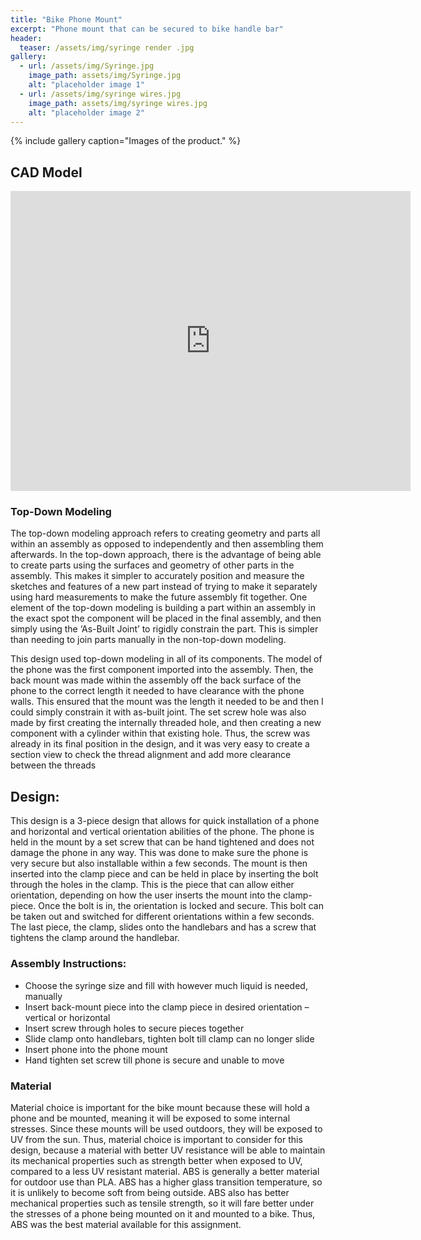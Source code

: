 ```yaml
---
title: "Bike Phone Mount"
excerpt: "Phone mount that can be secured to bike handle bar"
header:
  teaser: /assets/img/syringe render .jpg
gallery:
  - url: /assets/img/Syringe.jpg
    image_path: assets/img/Syringe.jpg
    alt: "placeholder image 1"
  - url: /assets/img/syringe wires.jpg
    image_path: assets/img/syringe wires.jpg
    alt: "placeholder image 2"
---
```

{% include gallery caption="Images of the product." %}

## CAD Model
<iframe src="https://vanderbilt643.autodesk360.com/shares/public/SH512d4QTec90decfa6e32f0ba7d00d4c775?mode=embed" width="640" height="480" allowfullscreen="true" webkitallowfullscreen="true" mozallowfullscreen="true"  frameborder="0"></iframe>

### Top-Down Modeling 
The top-down modeling approach refers to creating geometry and parts all within an assembly as opposed to independently and then assembling them afterwards. In the top-down approach, there is the advantage of being able to create parts using the surfaces and geometry of other parts in the assembly. This makes it simpler to accurately position and measure the sketches and features of a new part instead of trying to make it separately using hard measurements to make the future assembly fit together. One element of the top-down modeling is building a part within an assembly in the exact spot the component will be placed in the final assembly, and then simply using the ‘As-Built Joint’ to rigidly constrain the part. This is simpler than needing to join parts manually in the non-top-down modeling. 

This design used top-down modeling in all of its components. The model of the phone was the first component imported into the assembly. Then, the back mount was made within the assembly off the back surface of the phone to the correct length it needed to have clearance with the phone walls. This ensured that the mount was the length it needed to be and then I could simply constrain it with as-built joint. The set screw hole was also made by first creating the internally threaded hole, and then creating a new component with a cylinder within that existing hole. Thus, the screw was already in its final position in the design, and it was very easy to create a section view to check the thread alignment and add more clearance between the threads

## Design:
This design is a 3-piece design that allows for quick installation of a phone and horizontal and vertical orientation abilities of the phone. The phone is held in the mount by a set screw that can be hand tightened and does not damage the phone in any way. This was done to make sure the phone is very secure but also installable within a few seconds. The mount is then inserted into the clamp piece and can be held in place by inserting the bolt through the holes in the clamp. This is the piece that can allow either orientation, depending on how the user inserts the mount into the clamp-piece. Once the bolt is in, the orientation is locked and secure. This bolt can be taken out and switched for different orientations within a few seconds. The last piece, the clamp, slides onto the handlebars and has a screw that tightens the clamp around the handlebar. 

### Assembly Instructions:
* Choose the syringe size and fill with however much liquid is needed, manually
* Insert back-mount piece into the clamp piece in desired orientation – vertical or horizontal
* Insert screw through holes to secure pieces together 
* Slide clamp onto handlebars, tighten bolt till clamp can no longer slide
* Insert phone into the phone mount
* Hand tighten set screw till phone is secure and unable to move

### Material 
Material choice is important for the bike mount because these will hold a phone and be mounted, meaning it will be exposed to some internal stresses. Since these mounts will be used outdoors, they will be exposed to UV from the sun. Thus, material choice is important to consider for this design, because a material with better UV resistance will be able to maintain its mechanical properties such as strength better when exposed to UV, compared to a less UV resistant material. ABS is generally a better material for outdoor use than PLA. ABS has a higher glass transition temperature, so it is unlikely to become soft from being outside. ABS also has better mechanical properties such as tensile strength, so it will fare better under the stresses of a phone being mounted on it and mounted to a bike. Thus, ABS was the best material available for this assignment. 


